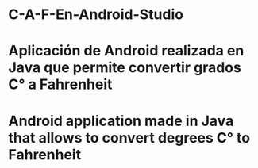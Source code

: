 # C-A-F-En-Android-Studio
# Aplicación de Android realizada en Java que permite convertir grados C° a Fahrenheit 
# Android application made in Java that allows to convert degrees C° to Fahrenheit

